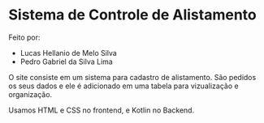 # Sistema de Controle de Alistamento

Feito por:

* Lucas Hellanio de Melo Silva
* Pedro Gabriel da Silva Lima


O site consiste em um sistema para cadastro de alistamento. São pedidos os seus dados e ele é adicionado em uma tabela para vizualização e organização.

Usamos HTML e CSS no frontend, e Kotlin no Backend.
